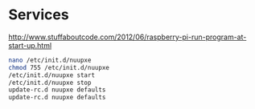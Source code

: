 # Services
http://www.stuffaboutcode.com/2012/06/raspberry-pi-run-program-at-start-up.html

```sh
nano /etc/init.d/nuupxe
chmod 755 /etc/init.d/nuupxe
/etc/init.d/nuupxe start
/etc/init.d/nuupxe stop
update-rc.d nuupxe defaults
update-rc.d nuupxe defaults
```